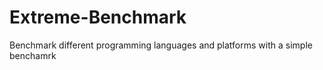 # Extreme-Benchmark
Benchmark different programming languages and platforms with a simple benchamrk

